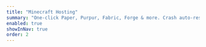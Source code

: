 ```yaml
---
title: "Minecraft Hosting"
summary: "One-click Paper, Purpur, Fabric, Forge & more. Crash auto-restart."
enabled: true
showInNav: true
order: 2
---
```


